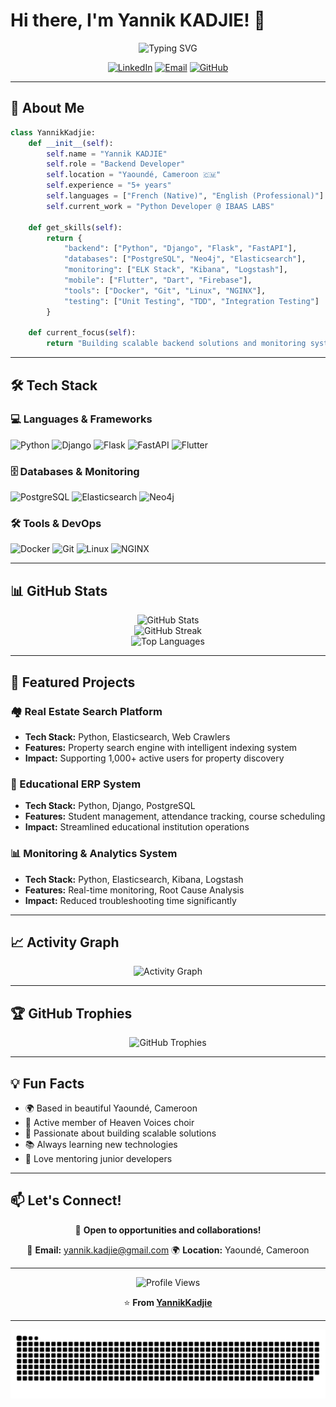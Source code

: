 # Hi there, I'm Yannik KADJIE! 👋

<div align="center">   <img src="https://readme-typing-svg.herokuapp.com?font=Fira+Code&pause=1000&color=2196F3&center=true&vCenter=true&width=435&lines=Backend+Developer+%7C+5%2B+Years;Python+%7C+Django+%7C+FastAPI;ELK+Stack+%7C+PostgreSQL;Building+Scalable+Solutions+🚀" alt="Typing SVG" /> </div> <div align="center">

[![LinkedIn](https://img.shields.io/badge/LinkedIn-0077B5?style=for-the-badge&logo=linkedin&logoColor=white)](https://www.linkedin.com/in/yannik-kadjie) [![Email](https://img.shields.io/badge/Email-D14836?style=for-the-badge&logo=gmail&logoColor=white)](mailto:yannik.kadjie@gmail.com) [![GitHub](https://img.shields.io/badge/GitHub-100000?style=for-the-badge&logo=github&logoColor=white)](https://github.com/main-c)

</div>

------

## 🚀 About Me

```python
class YannikKadjie:
    def __init__(self):
        self.name = "Yannik KADJIE"
        self.role = "Backend Developer"
        self.location = "Yaoundé, Cameroon 🇨🇲"
        self.experience = "5+ years"
        self.languages = ["French (Native)", "English (Professional)"]
        self.current_work = "Python Developer @ IBAAS LABS"
        
    def get_skills(self):
        return {
            "backend": ["Python", "Django", "Flask", "FastAPI"],
            "databases": ["PostgreSQL", "Neo4j", "Elasticsearch"],
            "monitoring": ["ELK Stack", "Kibana", "Logstash"],
            "mobile": ["Flutter", "Dart", "Firebase"],
            "tools": ["Docker", "Git", "Linux", "NGINX"],
            "testing": ["Unit Testing", "TDD", "Integration Testing"]
        }
    
    def current_focus(self):
        return "Building scalable backend solutions and monitoring systems"
```

------

## 🛠️ Tech Stack

### 💻 Languages & Frameworks

![Python](https://img.shields.io/badge/Python-3776AB?style=for-the-badge&logo=python&logoColor=white) ![Django](https://img.shields.io/badge/Django-092E20?style=for-the-badge&logo=django&logoColor=white) ![Flask](https://img.shields.io/badge/Flask-000000?style=for-the-badge&logo=flask&logoColor=white) ![FastAPI](https://img.shields.io/badge/FastAPI-005571?style=for-the-badge&logo=fastapi) ![Flutter](https://img.shields.io/badge/Flutter-02569B?style=for-the-badge&logo=flutter&logoColor=white)

### 🗄️ Databases & Monitoring

![PostgreSQL](https://img.shields.io/badge/PostgreSQL-316192?style=for-the-badge&logo=postgresql&logoColor=white) ![Elasticsearch](https://img.shields.io/badge/Elasticsearch-005571?style=for-the-badge&logo=elasticsearch) ![Neo4j](https://img.shields.io/badge/Neo4j-008CC1?style=for-the-badge&logo=neo4j&logoColor=white)

### 🛠️ Tools & DevOps

![Docker](https://img.shields.io/badge/Docker-2496ED?style=for-the-badge&logo=docker&logoColor=white) ![Git](https://img.shields.io/badge/Git-F05032?style=for-the-badge&logo=git&logoColor=white) ![Linux](https://img.shields.io/badge/Linux-FCC624?style=for-the-badge&logo=linux&logoColor=black) ![NGINX](https://img.shields.io/badge/Nginx-009639?style=for-the-badge&logo=nginx&logoColor=white)

------

## 📊 GitHub Stats

<div align="center">   <img src="https://github-readme-stats.vercel.app/api?username=main-c&theme=radical&hide_border=false&include_all_commits=true&count_private=true" alt="GitHub Stats" /> </div> <div align="center">   <img src="https://github-readme-streak-stats.herokuapp.com/?user=main-c&theme=radical&hide_border=false" alt="GitHub Streak" /> </div> <div align="center">   <img src="https://github-readme-stats.vercel.app/api/top-langs/?username=main-c&theme=radical&hide_border=false&include_all_commits=true&count_private=true&layout=compact" alt="Top Languages" /> </div>

------

## 🎯 Featured Projects

### 🏘️ Real Estate Search Platform

- **Tech Stack:** Python, Elasticsearch, Web Crawlers
- **Features:** Property search engine with intelligent indexing system
- **Impact:** Supporting 1,000+ active users for property discovery

### 🏫 Educational ERP System

- **Tech Stack:** Python, Django, PostgreSQL
- **Features:** Student management, attendance tracking, course scheduling
- **Impact:** Streamlined educational institution operations

### 📊 Monitoring & Analytics System

- **Tech Stack:** Python, Elasticsearch, Kibana, Logstash
- **Features:** Real-time monitoring, Root Cause Analysis
- **Impact:** Reduced troubleshooting time significantly

------

## 📈 Activity Graph

<div align="center">   <img src="https://github-readme-activity-graph.vercel.app/graph?username=main-c&theme=react-dark&hide_border=true" alt="Activity Graph" /> </div>

------

## 🏆 GitHub Trophies

<div align="center">   <img src="https://github-profile-trophy.vercel.app/?username=main-c&theme=radical&no-frame=false&no-bg=true&margin-w=4" alt="GitHub Trophies" /> </div>

------

## 💡 Fun Facts

- 🌍 Based in beautiful Yaoundé, Cameroon
- 🎵 Active member of Heaven Voices choir
- 🚀 Passionate about building scalable solutions
- 📚 Always learning new technologies
- 🤝 Love mentoring junior developers

------

## 📫 Let's Connect!

<div align="center">

💬 **Open to opportunities and collaborations!**

📧 **Email:** yannik.kadjie@gmail.com
 🌍 **Location:** Yaoundé, Cameroon

------

  <img src="https://komarev.com/ghpvc/?username=your-username&label=Profile%20views&color=0e75b6&style=flat" alt="Profile Views" />

⭐️ **From [YannikKadjie](https://github.com/main-c)**

</div>

------

<div align="center">   <img src="https://raw.githubusercontent.com/platane/snk/output/github-contribution-grid-snake-dark.svg" alt="Snake animation" /> </div>
